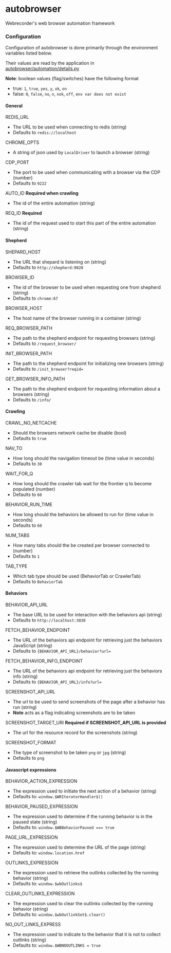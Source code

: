 autobrowser
=====================================
Webrecorder's web browser automation framework

### Configuration

Configuration of autobrowser is done primarily through the environment variables listed below.

Their values are read by the application in [autobrowser/automation/details.py](https://github.com/webrecorder/autobrowser/blob/master/autobrowser/automation/details.py)

**Note**: boolean values (flag/switches) have the following format
 - true: `1`, `true`, `yes`, `y`, `ok`, `on`
 - false: `0`, `false`, `no`, `n`, `nok`, `off`, `env var does not exist`


#### General

REDIS_URL 
 - The URL to be used when connecting to redis (string)
 - Defaults to `redis://localhost`

CHROME_OPTS
 - A string of json used by `LocalDriver` to launch a browser  (string)

CDP_PORT
 - The port to be used when communicating with a browser via the CDP (number)
 - Defaults to `9222`

AUTO_ID **Required when crawling**
 - The id of the entire automation (string)

REQ_ID **Required**
 - The id of the request used to start this part of the entire automation (string)

#### Shepherd

SHEPARD_HOST 
 - The URL that shepard is listening on (string)
 - Defaults to `http://shepherd:9020`
 
BROWSER_ID
 - The id of the browser to be used when requesting one from shepherd (string)
 - Defaults to `chrome:67`

BROWSER_HOST
 - The host name of the browser running in a container (string)
 
REQ_BROWSER_PATH
 - The path to the shepherd endpoint for requesting browsers (string) 
 - Defaults to `/request_browser/`

INIT_BROWSER_PATH
 - The path to the shepherd endpoint for initializing new browsers (string)
 - Defaults to `/init_browser?reqid=`
 
GET_BROWSER_INFO_PATH
 - The path to the shepherd endpoint for requesting information about a browsers (string)
 - Defaults to `/info/`
 
#### Crawling

CRAWL_NO_NETCACHE
 - Should the browsers network cache be disable (bool)
 - Defaults to `true`

NAV_TO 
 - How long should the navigation timeout be (time value in seconds)
 - Defaults to `30`

WAIT_FOR_Q 
 - How long should the crawler tab wait for the frontier q to become populated (number)
 - Defaults to `60`

BEHAVIOR_RUN_TIME 
 - How long should the behaviors be allowed to run for (time value in seconds)
 - Defaults to `60`

NUM_TABS 
 - How many tabs should the be created per browser connected to (number)
 - Defaults to `1`

TAB_TYPE 
 - Which tab type should be used (BehaviorTab or CrawlerTab)
 - Defaults to `BehaviorTab`

#### Behaviors

BEHAVIOR_API_URL
 - The base URL to be used for interaction with the behaviors api (string)
 - Defaults to `http://localhost:3030` 

FETCH_BEHAVIOR_ENDPOINT 
 - The URL of the behaviors api endpoint for retrieving just the behaviors JavaScript (string)
 - Defaults to `{BEHAVIOR_API_URL}/behavior?url=` 

FETCH_BEHAVIOR_INFO_ENDPOINT 
 - The URL of the behaviors api endpoint for retrieving just the behaviors info (string)
 - Defaults to `{BEHAVIOR_API_URL}/info?url=` 

SCREENSHOT_API_URL
 - The url to be used to send screenshots of the page after a behavior has run (string)
 - **Note** acts as a flag indicating screenshots are to be taken

SCREENSHOT_TARGET_URI **Required if SCREENSHOT_API_URL is provided**
 - The url for the resource record for the screenshots (string)

SCREENSHOT_FORMAT
 - The type of screenshot to be taken `png` or `jpg` (string)
 - Defaults to `png`

#### Javascript expressions
 
BEHAVIOR_ACTION_EXPRESSION
 - The expression used to initiate the next action of a behavior (string)
 - Defaults to: `window.$WRIteratorHandler$()`
 
BEHAVIOR_PAUSED_EXPRESSION
 - The expression used to determine if the running behavior is in the paused state (string)
 - Defaults to: `window.$WBBehaviorPaused === true`

PAGE_URL_EXPRESSION
 - The expression used to determine the URL of the page (string)
 - Defaults to: `window.location.href`

OUTLINKS_EXPRESSION
 - The expression used to retrieve the outlinks collected by the running behavior (string)
 - Defaults to: `window.$wbOutlinks$`
 
CLEAR_OUTLINKS_EXPRESSION
 - The expression used to clear the outlinks collected by the running behavior (string)
 - Defaults to: `window.$wbOutlinkSet$.clear()`
 
NO_OUT_LINKS_EXPRESS
 - The expression used to indicate to the behavior that it is not to collect outlinks (string)
 - Defaults to: `window.$WBNOOUTLINKS = true`
